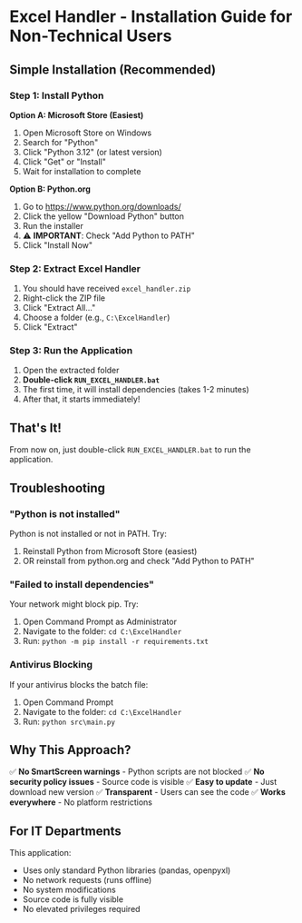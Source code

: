# Excel Handler - Installation Guide for Non-Technical Users

## Simple Installation (Recommended)

### Step 1: Install Python

**Option A: Microsoft Store (Easiest)**
1. Open Microsoft Store on Windows
2. Search for "Python"
3. Click "Python 3.12" (or latest version)
4. Click "Get" or "Install"
5. Wait for installation to complete

**Option B: Python.org**
1. Go to https://www.python.org/downloads/
2. Click the yellow "Download Python" button
3. Run the installer
4. ⚠️ **IMPORTANT**: Check "Add Python to PATH"
5. Click "Install Now"

### Step 2: Extract Excel Handler

1. You should have received `excel_handler.zip`
2. Right-click the ZIP file
3. Click "Extract All..."
4. Choose a folder (e.g., `C:\ExcelHandler`)
5. Click "Extract"

### Step 3: Run the Application

1. Open the extracted folder
2. **Double-click `RUN_EXCEL_HANDLER.bat`**
3. The first time, it will install dependencies (takes 1-2 minutes)
4. After that, it starts immediately!

## That's It!

From now on, just double-click `RUN_EXCEL_HANDLER.bat` to run the application.

## Troubleshooting

### "Python is not installed"

Python is not installed or not in PATH. Try:
1. Reinstall Python from Microsoft Store (easiest)
2. OR reinstall from python.org and check "Add Python to PATH"

### "Failed to install dependencies"

Your network might block pip. Try:
1. Open Command Prompt as Administrator
2. Navigate to the folder: `cd C:\ExcelHandler`
3. Run: `python -m pip install -r requirements.txt`

### Antivirus Blocking

If your antivirus blocks the batch file:
1. Open Command Prompt
2. Navigate to the folder: `cd C:\ExcelHandler`
3. Run: `python src\main.py`

## Why This Approach?

✅ **No SmartScreen warnings** - Python scripts are not blocked
✅ **No security policy issues** - Source code is visible
✅ **Easy to update** - Just download new version
✅ **Transparent** - Users can see the code
✅ **Works everywhere** - No platform restrictions

## For IT Departments

This application:
- Uses only standard Python libraries (pandas, openpyxl)
- No network requests (runs offline)
- No system modifications
- Source code is fully visible
- No elevated privileges required
